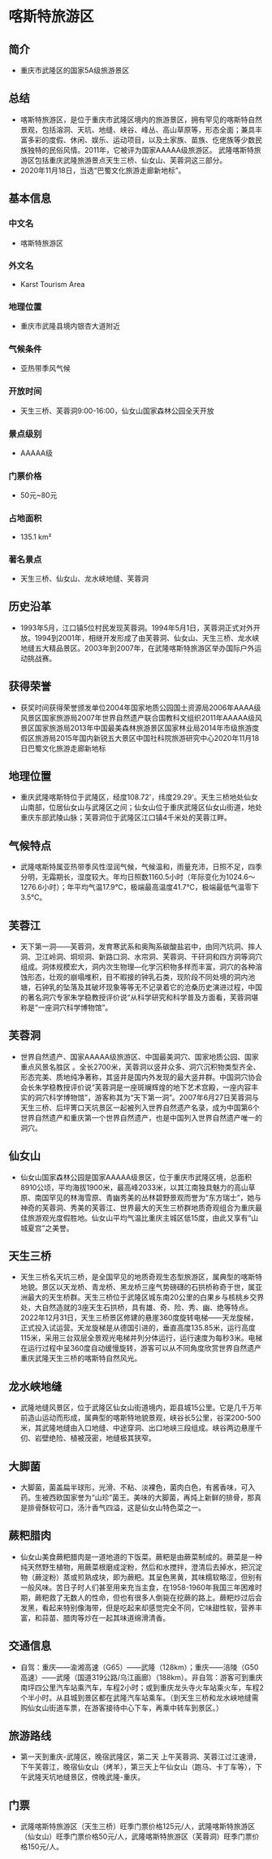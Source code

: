 # 喀斯特旅游区
## 简介
- 重庆市武隆区的国家5A级旅游景区
## 总结
- 喀斯特旅游区，是位于重庆市武隆区境内的旅游景区，拥有罕见的喀斯特自然景观，包括溶洞、天坑、地缝、峡谷、峰丛、高山草原等，形态全面；兼具丰富多彩的度假、休闲、娱乐、运动项目，以及土家族、苗族、仡佬族等少数民族独特的民俗风情。2011年，它被评为国家AAAAA级旅游区。 武隆喀斯特旅游区包括重庆武隆旅游景点天生三桥、仙女山、芙蓉洞这三部分。 
- 2020年11月18日，当选“巴蜀文化旅游走廊新地标”。
## 基本信息
### 中文名
- 喀斯特旅游区
### 外文名
- Karst Tourism Area
### 地理位置
- 重庆市武隆县境内银杏大道附近
### 气候条件
- 亚热带季风气候
### 开放时间
- 天生三桥、芙蓉洞9:00-16:00，仙女山国家森林公园全天开放
### 景点级别
- AAAAA级
### 门票价格
- 50元~80元
### 占地面积
- 135.1 km²
### 著名景点
- 天生三桥、仙女山、龙水峡地缝、芙蓉洞
## 历史沿革
- 1993年5月，江口镇5位村民发现芙蓉洞。1994年5月1日，芙蓉洞正式对外开放。1994到2001年，相继开发形成了由芙蓉洞、仙女山、天生三桥、龙水峡地缝五大精品景区。2003年到2007年，在武隆喀斯特旅游区举办国际户外运动挑战赛。
## 获得荣誉
- 获奖时间获得荣誉颁发单位2004年国家地质公园国土资源局2006年AAAA级风景区国家旅游局2007年世界自然遗产联合国教科文组织2011年AAAAA级风景区国家旅游局2013年中国最美森林旅游景区国家林业局2014年市级旅游度假区旅游局2015年国内新锐五大景区中国社科院旅游研究中心2020年11月18日巴蜀文化旅游走廊新地标
## 地理位置
- 重庆武隆喀斯特位于武隆区，经度108.72'，纬度29.29'。天生三桥地处仙女山南部，位居仙女山与武隆区之间；仙女山位于重庆武隆区仙女山街道，地处重庆东部武陵山脉；芙蓉洞位于武隆区江口镇4千米处的芙蓉江畔。
## 气候特点
- 武隆喀斯特属亚热带季风性湿润气候，气候温和，雨量充沛，日照不足，四季分明，无霜期长，湿度较大。年均日照数1160.5小时（年际变化为1024.6～1276.6小时）；年平均气温17.9℃，极端最高温度41.7℃，极端最低气温零下3.5℃。
## 芙蓉江
- 天下第一洞——芙蓉洞，发育寒武系和奥陶系碳酸盐岩中，由同汽坑洞、摔人洞、卫江岭洞、垌坝洞、新路口洞、水帘洞、芙蓉洞、干矸洞和四方洞等洞穴组成。洞体规模宏大，洞内次生物理—化学沉积物多样而丰富，洞穴的各种溶蚀形态，壮观的崩塌堆积，目不暇接的钟乳石类，现阶段不同处境的洞内池塘，石钟乳的坠落及其破坏现象等等无不记录着它的沧桑历史演进过程，中国的著名洞穴专家朱学稳教授评价说“从科学研究和科学普及方面看，芙蓉洞堪称是“一座洞穴科学博物馆”。
## 芙蓉洞
- 世界自然遗产、国家AAAAA级旅游区、中国最美洞穴、国家地质公园、国家重点风景名胜区 。全长2700米，芙蓉洞以竖井众多、洞穴沉积物类型齐全、形态完美、质地纯净著称，其竖井是国内外发现的最大竖井群。中国洞穴协会会长朱学稳教授评价说“芙蓉洞是一座斑斓辉煌的地下艺术宫殿，一座内容丰实的洞穴科学博物馆”，游客称其为“天下第一洞”。2007年6月27日芙蓉洞与天生三桥、后坪箐口天坑景区一起被列入世界自然遗产名录，成为中国第6个世界自然遗产和重庆第一个世界自然遗产，也是中国列入世界自然遗产唯一的洞穴。
## 仙女山
- 仙女山国家森林公园是国家AAAAA级景区，位于重庆市武隆区境，总面积8910公顷，平均海拔1900米，最高峰2033米，以其江南独具魅力的高山草原、南国罕见的林海雪原、青幽秀美的丛林碧野景观而誉为“东方瑞士”，她与神奇的芙蓉洞、秀美的芙蓉江、世界最大的天生三桥群地质奇观组合为重庆最佳旅游观光度假胜地。仙女山平均气温比重庆主城区低15度，由此又享有“山城夏宫”之美誉。
## 天生三桥
- 天生三桥名天坑三桥，是全国罕见的地质奇观生态型旅游区，属典型的喀斯特地貌。景区以天龙桥、青龙桥、黑龙桥三座气势磅礴的石拱桥称奇于世，属亚洲最大的天生桥群。天生三桥位于武隆区城东南20公里的白果乡与核桃乡交界处，大自然造就的3座天生石拱桥，具有雄、奇、险、秀、幽、绝等特点。2022年12月31日，天生三桥景区修建的悬崖360度旋转电梯——天龙旋梯，正式投入试运营。天龙旋梯是从德国引进的，垂直高度135.85米，运行高度115米，采用三台双层全景观光电梯并列分体运行，运行速度为每秒3米。电梯在运行过程中呈360度自动缓慢旋转，游客可以从不同角度欣赏世界自然遗产重庆武隆天生三桥的喀斯特自然风光。
## 龙水峡地缝
- 武隆地缝风景区，位于武隆区仙女山街道境内，距县城15公里。它是几千万年前造山运动而形成，属典型的喀斯特地貌景观，峡谷长5公里，谷深200-500米，其武隆地缝由入口地缝、中途穿洞、出口地峡三段组成。峡谷两边悬崖千仞、岩壁绝险、植被茂密，地缝极其狭窄。
## 大脚菌
- 大脚菌，菌盖扁半球形，光滑、不粘、淡裸色，菌肉白色，有酱香味，可入药。生被西欧国家誉为“山珍”菌王。美味的大脚菌，再炖上新鲜的排骨，那真是排骨酥软可口，汤汁香气四溢，这是仙女山特色菜之一。
## 蕨粑腊肉
- 仙女山美食蕨粑腊肉是一道地道的下饭菜。蕨粑是由蕨菜制成的。蕨菜是一种纯天然野生植物，用蕨菜根磨成淀粉，然后和水搅拌，澄清后去掉水，把沉淀物（蕨淀粉）蒸或煎熟成块，即为蕨粑。其呈色黑黄，其味糯软略涩，但别有一般风味。苦日子时人们甚至用来充当主食，在1958-1960年我国三年困难时期，蕨粑救了无数人的性命，但也有很多人倒毙在挖蕨的路上。蕨粑炒过后会发黑，看起来特别像海带，但是吃起来却感觉完全不同，它味甜性软，营养丰富，和蒜苗、腊肉等炒在一起其味道绵滑清香。
## 交通信息
- 自驾：重庆——渝湘高速（G65）——武隆（128km）；重庆——涪陵（G50高速）——武隆（国道319公路/乌江画廊）（188km）。非自驾：游客可到重庆南坪四公里汽车站乘汽车，车程2小时；或到重庆龙头寺火车站乘火车，车程2个半小时。从县城到景区都在武隆汽车站乘车。（到天生三桥和龙水峡地缝需购仙女山街道车票，在游客接待中心下车，再乘中转车到景区。）
## 旅游路线
- 第一天到重庆-武隆区，晚宿武隆区，第二天 上午芙蓉洞、芙蓉江过江速滑，下午芙蓉江，晚宿仙女山（烤羊），第三天上午仙女山（跑马、卡丁车等），下午武隆天坑地缝景区，傍晚武隆-重庆。
## 门票
- 武隆喀斯特旅游区（天生三桥）旺季门票价格125元/人，武隆喀斯特旅游区（仙女山）旺季门票价格50元/人，武隆喀斯特旅游区（芙蓉洞）旺季门票价格150元/人。